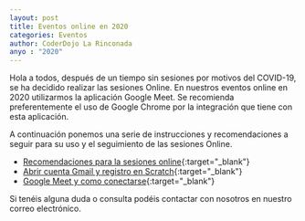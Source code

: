 ```yaml
---
layout: post
title: Eventos online en 2020
categories: Eventos
author: CoderDojo La Rinconada
anyo : "2020"
---
```


Hola a todos, después de un tiempo sin sesiones por motivos del COVID-19, se ha decidido realizar las sesiones Online. En nuestros eventos online en 2020 utilizarmos la aplicación Google Meet. 
Se recomienda preferentemente el uso de Google Chrome por la integración que tiene con esta aplicación.

A continuación ponemos una serie de instrucciones y recomendaciones a seguir para su uso y el seguimiento de las sesiones Online.

* [Recomendaciones para la sesiones online](https://drive.google.com/file/d/1fLFbYq7unkAWFtFvcA94U6VqRSU1oCmJ){:target="_blank"}
* [Abrir cuenta Gmail y registro en Scratch](https://drive.google.com/file/d/1SbnLfve4s8RRqbAlcEdCMJdUPq212IOL){:target="_blank"}
* [Google Meet y como conectarse](https://drive.google.com/file/d/1GYNwdurck5L6yMJAAfWispZh5QZEk0kN){:target="_blank"}

Si tenéis alguna duda o consulta podéis contactar con nosotros en nuestro correo electrónico.











